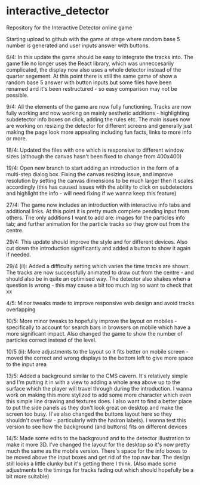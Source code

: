 # interactive_detector
Repository for the Interactive Detector online game

Starting upload to github with the game at stage where random base 5 number is generated and user inputs answer with buttons.

6/4: In this update the game should be easy to integrate the tracks into. The game file no longer uses the React library, which was unneccesarily complicated, the display now also uses a whole detector instead of the quarter segement. At this point there is still the same game of show a random base 5 answer with button inputs but some files have been renamed and it's been restructured - so easy comparison may not be possible.

9/4: All the elements of the game are now fully functioning. Tracks are now fully working and now working on mainly aesthetic additions - highlighting subdetector info boxes on click, adding the rules etc. The main issues now are working on resizing the detector for different screens and generally just making the page look more appealing including fun facts, links to more info or more.

18/4: Updated the files with one which is responsive to different window sizes (although the canvas hasn't been fixed to change from 400x400)

19/4: Open new branch to start adding an introduction in the form of a multi-step dialog box. Fixing the canvas resizing issue, and improve resolution by setting the canvas dimensions to be much larger then it scales accordingly (this has caused issues with the ability to click on subdetectors and highlight the info - will need fixing if we wanna keep this feature)

27/4: The game now includes an introduction with interactive info tabs and additional links. At this point it is pretty much complete pending input from others. The only additions I want to add are: images for the particles info tab; and further animation for the particle tracks so they grow out from the centre.

29/4: This update should improve the style and for different devices. Also cut down the introduction significantly and added a button to show it again if needed.

29/4 (ii): Added a difficulty setting which varies the time tracks are shown. The tracks are now successfully animated to draw out from the centre - and should also be in quite an optimised way. The detector also shakes when a question is wrong - this may cause a bit too much lag so want to check that xx

4/5: Minor tweaks made to improve responsive web design and avoid tracks overlapping

10/5: More minor tweaks to hopefully improve the layout on mobiles - specifically to account for search bars in browsers on mobile which have a more significant impact. Also changed the game to show the number of particles correct instead of the level.

10/5 (ii): More adjustments to the layout so it fits better on mobile screen - moved the correct and wrong displays to the bottom left to give more space to the input area

13/5: Added a background similar to the CMS cavern. It's relatively simple and I'm putting it in with a view to adding a whole area above up to the surface which the player will travel through during the introduction. I wanna work on making this more stylized to add some more character which even this simple line drawing and textures does. I also want to find a better place to put the side panels as they don't look great on desktop and make the screen too busy. (I've also changed the buttons layout here so they shouldn't overflow - particularly with the hadron labels). I wanna test this version to see how the background (and buttons) fits on different devices

14/5: Made some edits to the background and to the detector illustration to make it more 3D. I've changed the layout for the desktop so it's now pretty much the same as the mobile version. There's space for the info boxes to be moved above the input boxes and get rid of the top nav bar. The design still looks a little clunky but it's getting there I think. (Also made some adjustments to the timings for tracks fading out which should hopefully be a bit more suitable)
